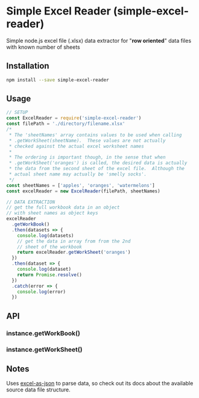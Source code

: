 # Simple Excel Reader (simple-excel-reader)

Simple node.js excel file (.xlsx) data extractor for
"**row oriented**" data files with known number of sheets

## Installation

```bash
npm install --save simple-excel-reader
```

## Usage

```javascript
// SETUP
const ExcelReader = require('simple-excel-reader')
const filePath = './directory/filename.xlsx'
/*
 * The 'sheetNames' array contains values to be used when calling
 * .getWorkSheet(sheetName).  These values are not actually
 * checked against the actual excel worksheet names
 *
 * The ordering is important though, in the sense that when
 * .getWorkSheet('oranges') is called, the desired data is actually
 * the data from the second sheet of the excel file.  Although the
 * actual sheet name may actually be 'smelly socks'.
 */
const sheetNames = ['apples', 'oranges', 'watermelons']
const excelReader = new ExcelReader(filePath, sheetNames)

// DATA EXTRACTION
// get the full workbook data in an object
// with sheet names as object keys
excelReader
  .getWorkBook()
  .then(datasets => {
    console.log(datasets)
    // get the data in array from from the 2nd
    // sheet of the workbook
    return excelReader.getWorkSheet('oranges')
  })
  .then(dataset => {
    console.log(dataset)
    return Promise.resolve()
  })
  .catch(error => {
    console.log(error)
  })
```

## API

### **instance.getWorkBook()**

### **instance.getWorkSheet()**

## Notes

Uses [excel-as-json](https://www.npmjs.com/package/excel-as-json) to
parse data, so check out its docs about the available source data file
structure.
